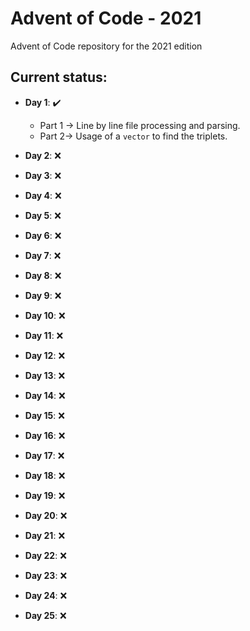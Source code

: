 # Advent of Code - 2021
Advent of Code repository for the 2021 edition

##  Current status:
- **Day 1**: :heavy_check_mark:
    - Part 1 -> Line by line file processing and parsing.
    - Part 2-> Usage of a `vector` to find the triplets.

 - **Day 2**: :x:
 - **Day 3**: :x:
 - **Day 4**: :x:
 - **Day 5**: :x:
 - **Day 6**: :x:
 - **Day 7**: :x:
 - **Day 8**: :x:
 - **Day 9**: :x:
 - **Day 10**: :x:
 - **Day 11**: :x:
 - **Day 12**: :x:
 - **Day 13**: :x:
 - **Day 14**: :x:
 - **Day 15**: :x:
 - **Day 16**: :x:
 - **Day 17**: :x:
 - **Day 18**: :x:
 - **Day 19**: :x:
 - **Day 20**: :x:
 - **Day 21**: :x:
 - **Day 22**: :x:
 - **Day 23**: :x:
 - **Day 24**: :x:
 - **Day 25**: :x:
